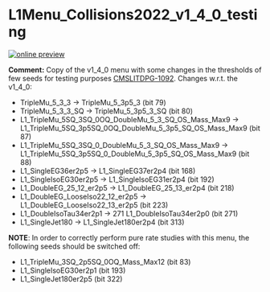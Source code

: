 # L1Menu_Collisions2022_v1_4_0_testing

[![online preview](https://img.shields.io/badge/Online%20preview-click%20here-blue)](https://htmlpreview.github.io/?https://github.com/caruta/L1MenuRun3/blob/master/development/L1Menu_Collisions2022_v1_4_0_testing/L1Menu_Collisions2022_v1_4_0_testing.html)


**Comment:** 
Copy of the v1_4_0 menu with some changes in the thresholds of few seeds for testing purposes [CMSLITDPG-1092](https://its.cern.ch/jira/browse/CMSLITDPG-1092).
Changes w.r.t. the v1_4_0:

   - TripleMu_5_3_3 &rarr; TripleMu_5_3p5_3 (bit 79)
   - TripleMu_5_3_3_SQ &rarr; TripleMu_5_3p5_3_SQ (bit 80)
   - L1_TripleMu_5SQ_3SQ_0OQ_DoubleMu_5_3_SQ_OS_Mass_Max9 &rarr; L1_TripleMu_5SQ_3p5SQ_0OQ_DoubleMu_5_3p5_SQ_OS_Mass_Max9 (bit 87)
   - L1_TripleMu_5SQ_3SQ_0_DoubleMu_5_3_SQ_OS_Mass_Max9 &rarr; L1_TripleMu_5SQ_3p5SQ_0_DoubleMu_5_3p5_SQ_OS_Mass_Max9 (bit 88)
   - L1_SingleEG36er2p5 &rarr; L1_SingleEG37er2p4 (bit 168)
   - L1_SingleIsoEG30er2p5 &rarr; L1_SingleIsoEG31er2p4 (bit 192)
   - L1_DoubleEG_25_12_er2p5 &rarr; L1_DoubleEG_25_13_er2p4 (bit 218)
   - L1_DoubleEG_LooseIso22_12_er2p5 &rarr; L1_DoubleEG_LooseIso22_13_er2p5 (bit 223)
   - L1_DoubleIsoTau34er2p1 &rarr; 271 L1_DoubleIsoTau34er2p0 (bit 271)
   - L1_SingleJet180 &rarr; L1_SingleJet180er2p4 (bit 313)

    
 **NOTE**: In order to correctly perform pure rate studies with this menu, the following seeds should be switched off: 
   - L1_TripleMu_3SQ_2p5SQ_0OQ_Mass_Max12 (bit 83)
   - L1_SingleIsoEG30er2p1 (bit 193)
   - L1_SingleJet180er2p5 (bit 322)
